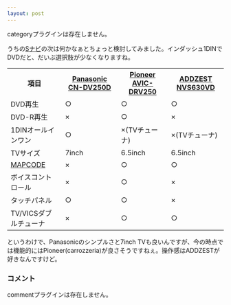 ```yaml
---
layout: post
---
```

<p><span class="error">categoryプラグインは存在しません。</span></p>
<p>うちの<a href="/?page=ADDZEST+NVS7455" class="wikipage">Sナビ</a>の次は何かなぁとちょっと検討してみました。インダッシュ1DINでDVDだと、だいぶ選択肢が少なくなりますね。</p>
<table>
<tr>
<th>項目</th>
<th><a href="http://panasonic.jp/car/navi/products/DV250D_150D/">Panasonic CN-DV250D</a></th>
<th><a href="http://www.dvd-rakunavi.com/lineup/avic_drv250/">Pioneer AVIC-DRV250</a></th>
<th><a href="http://www.addzest.com/ADDZEST_DYNAMIC/index.cfm?fuseaction=products.details&maincat=navi&subcat=dvdnavi&model_no=NVS630VD">ADDZEST NVS630VD</a></th>
</tr>
<tr>
<td>DVD再生</td>
<td>○</td>
<td>○</td>
<td>○</td>
</tr>
<tr>
<td>DVD-R再生</td>
<td>×</td>
<td>○</td>
<td>×</td>
</tr>
<tr>
<td>1DINオールインワン</td>
<td>○</td>
<td>×(TVチューナ)</td>
<td>×(TVチューナ)</td>
</tr>
<tr>
<td>TVサイズ</td>
<td>7inch</td>
<td>6.5inch</td>
<td>6.5inch</td>
</tr>
<tr>
<td><a href="http://www.e-mapcode.com/">MAPCODE</a></td>
<td>×</td>
<td>○</td>
<td>○</td>
</tr>
<tr>
<td>ボイスコントロール</td>
<td>×</td>
<td>○</td>
<td>×</td>
</tr>
<tr>
<td>タッチパネル</td>
<td>○</td>
<td>○</td>
<td>×</td>
</tr>
<tr>
<td>TV/VICSダブルチューナ</td>
<td>×</td>
<td>○</td>
<td>○</td>
</tr>
</table>
<p>というわけで、Panasonicのシンプルさと7inch TVも良いんですが、今の時点では機能的にはPioneer(carrozzeria)が良さそうですねぇ。操作感はADDZESTが好きなんですけど。</p>
<h3>コメント</h3>
<p><span class="error">commentプラグインは存在しません。</span> </p>
